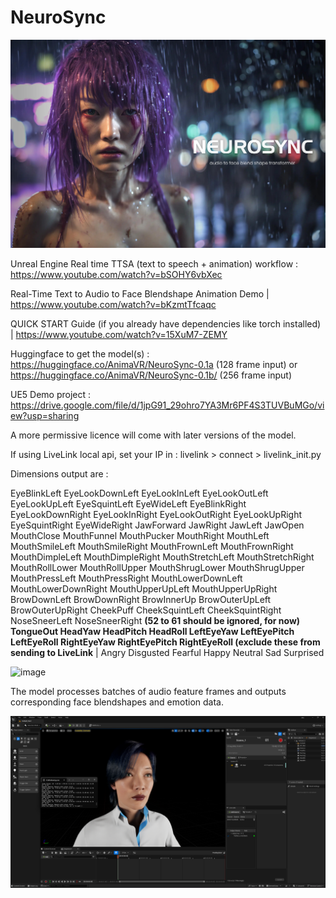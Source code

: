 # NeuroSync

![NeuroSync](./neuroLogo.jpg)

Unreal Engine Real time TTSA (text to speech + animation) workflow : https://www.youtube.com/watch?v=bSOHY6vbXec 

Real-Time Text to Audio to Face Blendshape Animation Demo | https://www.youtube.com/watch?v=bKzmtTfcaqc 

QUICK START Guide (if you already have dependencies like torch installed) | https://www.youtube.com/watch?v=15XuM7-ZEMY 

Huggingface to get the model(s) : https://huggingface.co/AnimaVR/NeuroSync-0.1a (128 frame input) or https://huggingface.co/AnimaVR/NeuroSync-0.1b/ (256 frame input)

UE5 Demo project : https://drive.google.com/file/d/1jpG91_29ohro7YA3Mr6PF4S3TUVBuMGo/view?usp=sharing

A more permissive licence will come with later versions of the model.

If using LiveLink local api, set your IP in :  livelink > connect > livelink_init.py 

Dimensions output are  :

EyeBlinkLeft	EyeLookDownLeft	EyeLookInLeft	EyeLookOutLeft	EyeLookUpLeft	EyeSquintLeft	EyeWideLeft	EyeBlinkRight	EyeLookDownRight	EyeLookInRight	EyeLookOutRight	EyeLookUpRight	EyeSquintRight	EyeWideRight	JawForward	JawRight	JawLeft	JawOpen	MouthClose	MouthFunnel	MouthPucker	MouthRight	MouthLeft	MouthSmileLeft	MouthSmileRight	MouthFrownLeft	MouthFrownRight	MouthDimpleLeft	MouthDimpleRight	MouthStretchLeft	MouthStretchRight	MouthRollLower	MouthRollUpper	MouthShrugLower	MouthShrugUpper	MouthPressLeft	MouthPressRight	MouthLowerDownLeft	MouthLowerDownRight	MouthUpperUpLeft	MouthUpperUpRight	BrowDownLeft	BrowDownRight	BrowInnerUp	BrowOuterUpLeft	BrowOuterUpRight	CheekPuff	CheekSquintLeft	CheekSquintRight	NoseSneerLeft	NoseSneerRight	**(52 to 61 should be ignored, for now) TongueOut	HeadYaw	HeadPitch	HeadRoll	LeftEyeYaw	LeftEyePitch	LeftEyeRoll	RightEyeYaw	RightEyePitch	RightEyeRoll (exclude these from sending to LiveLink**	| Angry	Disgusted	Fearful	Happy	Neutral	Sad	Surprised

![image](https://github.com/user-attachments/assets/f0e8063d-f03c-4a34-8f2b-e6f581b3f418)

The model processes batches of audio feature frames and outputs corresponding face blendshapes and emotion data.

![NeuroSync](recordIntoUnreal.png)

